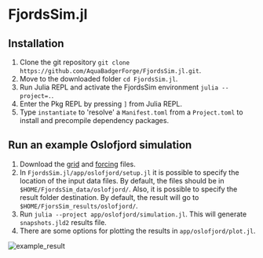# FjordsSim.jl

## Installation

1. Clone the git repository `git clone https://github.com/AquaBadgerForge/FjordsSim.jl.git`.
2. Move to the downloaded folder `cd FjordsSim.jl`.
3. Run Julia REPL and activate the FjordsSim environment `julia --project=.`.
4. Enter the Pkg REPL by pressing `]` from Julia REPL.
5. Type `instantiate` to 'resolve' a `Manifest.toml` from a `Project.toml` to install and precompile dependency packages.

## Run an example Oslofjord simulation

1. Download the [grid](https://www.dropbox.com/scl/fi/ymxqpzm9ar9bqcsrz335j/OF_inner_105to232_bathymetry_v2.nc?rlkey=mg089mqeywhxjnbfknq0rtzv6&st=pnfaef7o&dl=0)
and [forcing](https://www.dropbox.com/scl/fi/8y8e5te59lqwjqrcxzip6/OF_inner_105to232_forcing_v2.nc?rlkey=bi1maewl3ii07a4ygs4gov9he&st=y87saq64&dl=0) files.
2. In `FjordsSim.jl/app/oslofjord/setup.jl` it is possible to specify the location of the input data files.
By default, the files should be in `$HOME/FjordsSim_data/oslofjord/`.
Also, it is possible to specify the result folder destination.
By default, the result will go to `$HOME/FjorsSim_results/oslofjord/`.
3. Run `julia --project app/oslofjord/simulation.jl`.
This will generate `snapshots.jld2` results file.
4. There are some options for plotting the results in `app/oslofjord/plot.jl`.

![example_result](./images/phytoplankton_multi.png)
